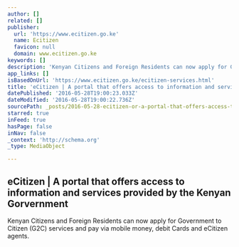 ```yaml
---
author: []
related: []
publisher:
  url: 'https://www.ecitizen.go.ke'
  name: Ecitizen
  favicon: null
  domain: www.ecitizen.go.ke
keywords: []
description: 'Kenyan Citizens and Foreign Residents can now apply for Government to Citizen (G2C) services and pay via mobile money, debit Cards and eCitizen agents.'
app_links: []
isBasedOnUrl: 'https://www.ecitizen.go.ke/ecitizen-services.html'
title: 'eCitizen | A portal that offers access to information and services provided by the Kenyan Gorvernment'
datePublished: '2016-05-28T19:00:23.033Z'
dateModified: '2016-05-28T19:00:22.736Z'
sourcePath: _posts/2016-05-28-ecitizen-or-a-portal-that-offers-access-to-information-and-se.md
starred: true
inFeed: true
hasPage: false
inNav: false
_context: 'http://schema.org'
_type: MediaObject

---
```

<article style=""><h1>eCitizen | A portal that offers access to information and services provided by the Kenyan Gorvernment</h1><p>Kenyan Citizens and Foreign Residents can now apply for Government to Citizen (G2C) services and pay via mobile money, debit Cards and eCitizen agents.</p></article>